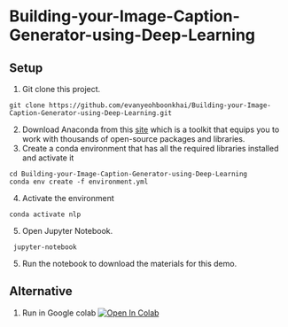 # Building-your-Image-Caption-Generator-using-Deep-Learning
## Setup
1. Git clone this project.
```
git clone https://github.com/evanyeohboonkhai/Building-your-Image-Caption-Generator-using-Deep-Learning.git
```
2.  Download Anaconda from this [site](https://www.anaconda.com/products/individual) which is a toolkit that equips you to work with thousands of open-source packages and libraries.
3. Create a conda environment that has all the required libraries installed and activate it
 ```
cd Building-your-Image-Caption-Generator-using-Deep-Learning
conda env create -f environment.yml
 ```
 4. Activate the environment
 ```
 conda activate nlp
 ```
 5. Open Jupyter Notebook.
```
 jupyter-notebook
 ```
5. Run the notebook to download the materials for this demo. 

## Alternative 
1. Run in Google colab
[![Open In Colab](https://colab.research.google.com/assets/colab-badge.svg)](https://colab.research.google.com/drive/1S2T3ZMpP4ker8vy5yLvqOVdXsCDltuM9#scrollTo=2ef81d0b)

